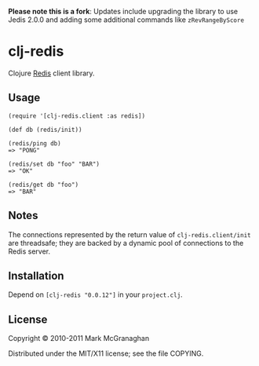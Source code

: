 **Please note this is a fork**: Updates include upgrading the library to use Jedis 2.0.0 and adding some additional commands like `zRevRangeByScore`
# clj-redis

Clojure [Redis](http://redis.io) client library.

## Usage

    (require '[clj-redis.client :as redis])

    (def db (redis/init))

    (redis/ping db)
    => "PONG"

    (redis/set db "foo" "BAR")
    => "OK"

    (redis/get db "foo")
    => "BAR"

## Notes

The connections represented by the return value of `clj-redis.client/init` are threadsafe; they are backed by a dynamic pool of connections to the Redis server.


## Installation

Depend on `[clj-redis "0.0.12"]` in your `project.clj`.

## License

Copyright © 2010-2011 Mark McGranaghan

Distributed under the MIT/X11 license; see the file COPYING.

